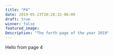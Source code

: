 ```yaml
---
title: "P4"
date: 2019-05-23T20:28:32-06:00
draft: true
winner: false
featured_image:
Description: "The forth page of the year 2019"
---
```

Hello from page 4